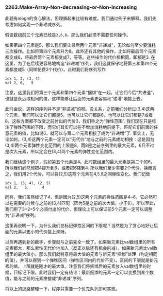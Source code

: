 ### 2263.Make-Array-Non-decreasing-or-Non-increasing

此题有nlogn的贪心解法，但理解起来比较有难度。我们通过例子来解释。我们先考虑如何实现一个非递减序列。

假设数组前三个元素已经是```2,6,8```，那么我们必须不需要任何操作。

如果第四个元素是5，那么我们要让最后两个元素“非递减”，无论如何至少要消耗三次操作。比如将第四个元素升为8。此外还有其他的操作，比如将最后两个元素都变成6，将最后两个元素都变成7，等等。这些操作的代价都相同，即都是3. 在这里，为了在后续更容易地构造“非递减”序列，我们这就保守地将第三和第四个元素都变成5（同样花费3个代价）。此时我们将序列写作
```
idx 1, 2, (3, 4)
val 2, 6,   5
```
注意，这里我们将第三个元素和第四个元素“捆绑”在一起，让它们今后“共进退”，也就是永远取相同的值，这样能够让后面的元素更容易地“递增”地接上去。

此时会说，这样的序列并不是“非递减”的呀。没关系，之前我们分析过(3,4)这两个元素，我们可以让它们都是5，也可以让它们都是6，也可以让它们都是7或者8，这些方案都不改变之前付出的代价3，我们称之为“弹性范围”. 我们现在只是标注了弹性范围的下限，而它们其实可以在不增加消耗地前提下，匹配它们前面的任意元素的值，比如说6，就可以与第二个元素相接了成为“非递增”了. 事实上，无论如何，(3,4)这两个元素一定可以“无代价”地与之前的元素成功相接：这是因为(3,4)两个元素弹性变化范围的上限是8，而8是之前序列里的最大元素，6只不过是次大元素，所以定会在(3,4)两个元素的弹性变化范围内。

我们继续这个例子，假如第五个元素是4。此时数组里的最大元素是第二个的6，所以我们必然想把4提升到6，或者把6降到4. 所以我们至少需要2个代价。换而言之，我们用2个代价，可以将(2,5)这两个元素在4,5,6之间弹性变化。我们记做
```
idx 1, (3, 4), (2, 5)
val 2,   5,      4
```
同样，我们虽然标记了4，但是因为(2,5)这两个元素的弹性范围是4~6，它必然可以在需要的时候与之前的(3,4)匹配（因为5是之前的次大值，小于6）。所以至此，我们用了3+2=5个必须付出的代价，但理论上可以保证前5个元素一定可以调整为“非递减”序列。

这里再说明一下，为什么我们总标记弹性区间的下限呢？当然是为了贪心地好让后面的元素以更小的代价接上来呀。

以后再遇到新的数字，步骤就与之前完全一致了。如果新元素比val数组里的所有元素都大，那么索性无代价地加入（反正以后还有机会削减）。如果新元素比val数组里的最大值小，那么我们就特意将最大值的元素与新元素“捆绑”处理（约定相同的值），并可以得到一个弹性区间（弹性区间内的代价不变）。区间的下限就是新元素的值，上限就是刚才的最大值。注意我们将捆绑后的元素放入val数组里的时候，只标记下限。此时我们一定有结论：最新捆绑的元素一定可以变换到某个数值，能与之前的元素拼接成“非递减”序列。

将以上的思路整理一下，程序只需要一个优先队列即可实现。
